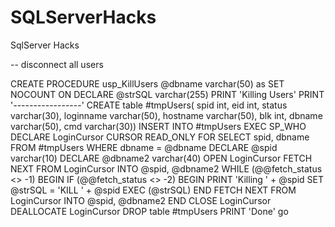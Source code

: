 # SQLServerHacks
SqlServer Hacks

-- disconnect all users

CREATE PROCEDURE usp_KillUsers @dbname varchar(50) as
SET NOCOUNT ON
DECLARE @strSQL varchar(255)
PRINT 'Killing Users'
PRINT '-----------------'
CREATE table #tmpUsers(
 spid int,
 eid int,
 status varchar(30),
 loginname varchar(50),
 hostname varchar(50),
 blk int,
 dbname varchar(50),
 cmd varchar(30))
INSERT INTO #tmpUsers EXEC SP_WHO
DECLARE LoginCursor CURSOR
READ_ONLY
FOR SELECT spid, dbname FROM #tmpUsers WHERE dbname = @dbname
DECLARE @spid varchar(10)
DECLARE @dbname2 varchar(40)
OPEN LoginCursor
FETCH NEXT FROM LoginCursor INTO @spid, @dbname2
WHILE (@@fetch_status <> -1)
BEGIN
        IF (@@fetch_status <> -2)
        BEGIN
        PRINT 'Killing ' + @spid
        SET @strSQL = 'KILL ' + @spid
        EXEC (@strSQL)
        END
        FETCH NEXT FROM LoginCursor INTO  @spid, @dbname2
END
CLOSE LoginCursor
DEALLOCATE LoginCursor
DROP table #tmpUsers
PRINT 'Done'
go
